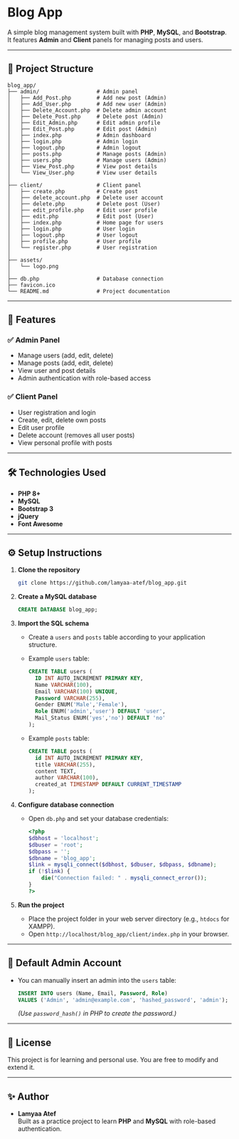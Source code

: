 # Blog App

A simple blog management system built with **PHP**, **MySQL**, and **Bootstrap**.  
It features **Admin** and **Client** panels for managing posts and users.

---

## 📂 Project Structure

```
blog_app/
├── admin/                  # Admin panel
│   ├── Add_Post.php        # Add new post (Admin)
│   ├── Add_User.php        # Add new user (Admin)
│   ├── Delete_Account.php  # Delete admin account
│   ├── Delete_Post.php     # Delete post (Admin)
│   ├── Edit_Admin.php      # Edit admin profile
│   ├── Edit_Post.php       # Edit post (Admin)
│   ├── index.php           # Admin dashboard
│   ├── login.php           # Admin login
│   ├── logout.php          # Admin logout
│   ├── posts.php           # Manage posts (Admin)
│   ├── users.php           # Manage users (Admin)
│   ├── View_Post.php       # View post details
│   └── View_User.php       # View user details
│
├── client/                 # Client panel
│   ├── create.php          # Create post
│   ├── delete_account.php  # Delete user account
│   ├── delete.php          # Delete post (User)
│   ├── edit_profile.php    # Edit user profile
│   ├── edit.php            # Edit post (User)
│   ├── index.php           # Home page for users
│   ├── login.php           # User login
│   ├── logout.php          # User logout
│   ├── profile.php         # User profile
│   └── register.php        # User registration
│
├── assets/
│   └── logo.png
│
├── db.php                  # Database connection
├── favicon.ico
└── README.md               # Project documentation
```

---

## 🚀 Features

### ✅ Admin Panel
- Manage users (add, edit, delete)
- Manage posts (add, edit, delete)
- View user and post details
- Admin authentication with role-based access

### ✅ Client Panel
- User registration and login
- Create, edit, delete own posts
- Edit user profile
- Delete account (removes all user posts)
- View personal profile with posts

---

## 🛠️ Technologies Used
- **PHP 8+**
- **MySQL**
- **Bootstrap 3**
- **jQuery**
- **Font Awesome**

---

## ⚙️ Setup Instructions

1. **Clone the repository**
   ```bash
   git clone https://github.com/lamyaa-atef/blog_app.git
   ```

2. **Create a MySQL database**
   ```sql
   CREATE DATABASE blog_app;
   ```

3. **Import the SQL schema**
   - Create a `users` and `posts` table according to your application structure.
   - Example `users` table:
     ```sql
     CREATE TABLE users (
       ID INT AUTO_INCREMENT PRIMARY KEY,
       Name VARCHAR(100),
       Email VARCHAR(100) UNIQUE,
       Password VARCHAR(255),
       Gender ENUM('Male','Female'),
       Role ENUM('admin','user') DEFAULT 'user',
       Mail_Status ENUM('yes','no') DEFAULT 'no'
     );
     ```

   - Example `posts` table:
     ```sql
     CREATE TABLE posts (
       id INT AUTO_INCREMENT PRIMARY KEY,
       title VARCHAR(255),
       content TEXT,
       author VARCHAR(100),
       created_at TIMESTAMP DEFAULT CURRENT_TIMESTAMP
     );
     ```

4. **Configure database connection**
   - Open `db.php` and set your database credentials:
     ```php
     <?php
     $dbhost = 'localhost';
     $dbuser = 'root';
     $dbpass = '';
     $dbname = 'blog_app';
     $link = mysqli_connect($dbhost, $dbuser, $dbpass, $dbname);
     if (!$link) {
         die("Connection failed: " . mysqli_connect_error());
     }
     ?>
     ```

5. **Run the project**
   - Place the project folder in your web server directory (e.g., `htdocs` for XAMPP).
   - Open `http://localhost/blog_app/client/index.php` in your browser.

---

## 🔐 Default Admin Account
- You can manually insert an admin into the `users` table:
  ```sql
  INSERT INTO users (Name, Email, Password, Role) 
  VALUES ('Admin', 'admin@example.com', 'hashed_password', 'admin');
  ```
  *(Use `password_hash()` in PHP to create the password.)*

---

## 📜 License
This project is for learning and personal use. You are free to modify and extend it.

---

## ✨ Author
- **Lamyaa Atef**  
  Built as a practice project to learn **PHP** and **MySQL** with role-based authentication.
